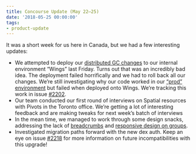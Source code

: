 ```yaml
---
title: Concourse Update (May 22–25)
date: '2018-05-25 00:00:00'
tags:
- product-update
---
```


It was a short week for us here in Canada, but we had a few interesting updates:

- We attempted to deploy our [distributed GC changes](https://github.com/concourse/concourse/issues/1959) to our internal environment “Wings” last Friday. Turns out that was an incredibly bad idea. The deployment failed horrifically and we had to roll back all our changes. We’re still investigating why our code worked in our [“prod” environment](https://ci.concourse-ci.org/) but failed when deployed onto Wings. We’re tracking this work in issue [#2202](https://github.com/concourse/concourse/issues/2202).
- Our team conducted our first round of interviews on Spatial resources with Pivots in the Toronto office. We’re getting a lot of interesting feedback and are making tweaks for next week’s batch of interviews
- In the mean time, we managed to work through some design snacks, addressing the lack of [breadcrumbs](https://github.com/concourse/concourse/issues/2139) and [responsive design on groups](https://github.com/concourse/concourse/issues/2130).
- Investigated migration paths forward with the new dex auth. Keep an eye on issue [#2218](https://github.com/concourse/concourse/issues/2218) for more information on future incompatibilities with this upgrade!
